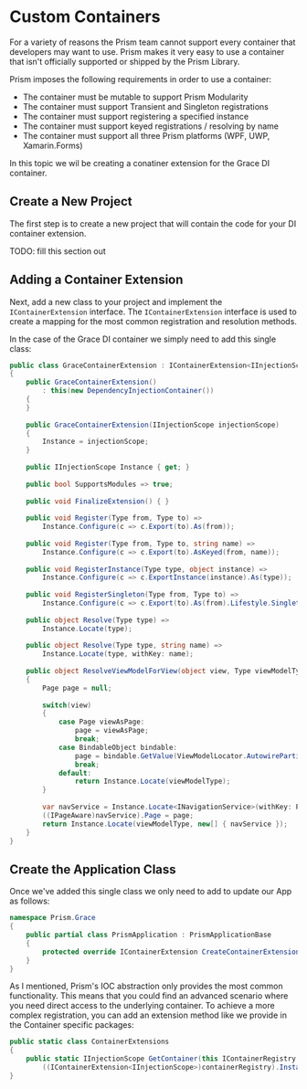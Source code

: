 # Custom Containers

For a variety of reasons the Prism team cannot support every container that developers may want to use. Prism makes it very easy to use a container that isn't officially supported or shipped by the Prism Library.

Prism imposes the following requirements in order to use a container:
- The container must be mutable to support Prism Modularity
- The container must support Transient and Singleton registrations
- The container must support registering a specified instance
- The container must support keyed registrations / resolving by name
- The container must support all three Prism platforms (WPF, UWP, Xamarin.Forms)

In this topic we wil be creating a conatiner extension for the Grace DI container.

## Create a New Project
The first step is to create a new project that will contain the code for your DI container extension.

TODO: fill this section out

## Adding a Container Extension
Next, add a new class to your project and implement the `IContainerExtension` interface.  The `IContainerExtension` interface is used to create a mapping for the most common registration and resolution methods.

In the case of the Grace DI container we simply need to add this single class:
```cs
public class GraceContainerExtension : IContainerExtension<IInjectionScope>
{
    public GraceContainerExtension()
        : this(new DependencyInjectionContainer())
    {
    }
 
    public GraceContainerExtension(IInjectionScope injectionScope)
    {
        Instance = injectionScope;
    }
 
    public IInjectionScope Instance { get; }
 
    public bool SupportsModules => true;
 
    public void FinalizeExtension() { }
 
    public void Register(Type from, Type to) =>
        Instance.Configure(c => c.Export(to).As(from));
 
    public void Register(Type from, Type to, string name) =>
        Instance.Configure(c => c.Export(to).AsKeyed(from, name));
 
    public void RegisterInstance(Type type, object instance) =>
        Instance.Configure(c => c.ExportInstance(instance).As(type));
 
    public void RegisterSingleton(Type from, Type to) =>
        Instance.Configure(c => c.Export(to).As(from).Lifestyle.Singleton());
 
    public object Resolve(Type type) =>
        Instance.Locate(type);
 
    public object Resolve(Type type, string name) =>
        Instance.Locate(type, withKey: name);
 
    public object ResolveViewModelForView(object view, Type viewModelType)
    {
        Page page = null;
 
        switch(view)
        {
            case Page viewAsPage:
                page = viewAsPage;
                break;
            case BindableObject bindable:
                page = bindable.GetValue(ViewModelLocator.AutowirePartialViewProperty) as Page;
                break;
            default:
                return Instance.Locate(viewModelType);
        }
 
        var navService = Instance.Locate<INavigationService>(withKey: PrismApplicationBase.NavigationServiceName);
        ((IPageAware)navService).Page = page;
        return Instance.Locate(viewModelType, new[] { navService });
    }
}
```
## Create the Application Class
Once we've added this single class we only need to add to update our App as follows:
```cs
namespace Prism.Grace
{
    public partial class PrismApplication : PrismApplicationBase
    {
        protected override IContainerExtension CreateContainerExtension() => new GraceContainerExtension();
    }
}
```

As I mentioned, Prism's IOC abstraction only provides the most common functionality. This means that you could find an advanced scenario where you need direct access to the underlying container. To achieve a more complex registration, you can add an extension method like we provide in the Container specific packages:
```cs
public static class ContainerExtensions
{
    public static IInjectionScope GetContainer(this IContainerRegistry containerRegistry) =>
        ((IContainerExtension<IInjectionScope>)containerRegistry).Instance;
}
```